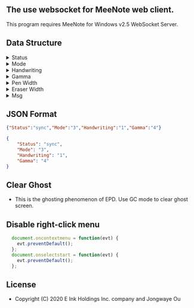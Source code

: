 ## The use websocket for MeeNote web client.

This program requires MeeNote for Windows v2.5 WebSocket Server.

## Data Structure

<details>
  <summary>Status</summary>
  
* err : Error Message.
  
* sync : Synchronize server and client data.
  
* usbconnect : Device USB connection status. 
  
* usbdisconnect : Device USB disconnection status.
  
* rece : Server received message.
  
* setting : Client setting parameters.
  
* clear : Clear ghosts.
  
</details>

<details>
  <summary>Mode</summary>
  
  * __Mode will change according to wavefrom.__
  
* 0 : DU Mode.
  
* 1 : GC Mode.
  
* 2 : GL Mode.
  
* 3 : GLR Mode. (__default__)
  
* 4 : GLD Mode.
  
* 5 : A2 Mode.
  
</details>

<details>
  <summary>Handwriting</summary>
  
* 0 : Disable Handwriting.
  
* 1 : Enadble Handwriting. (__default__)
  
</details>

<details>
  <summary>Gamma</summary>
  
* 0 : Dynamic gamma function. (__black/white ratio__)
  
* 1 : 0.25
  
* 2 : 0.45
  
* 3 : 0.75
  
* 4 : 1.00 (__default__)
  
* 5 : 1.40
  
* 6 : 2.20
  
</details>

<details>
  <summary>Pen Width</summary>  
  
* 3 : 3 Pixel (__default__)

* 6  : 6  Pixel

* 9  : 9  Pixel

* 12 : 12 Pixel

* 15 : 15 Pixel
  
</details>

<details>
  <summary>Eraser Width</summary>
  
* 10 : Medium. (__default__)
  
* 20 : Large. 
  
</details>

<details>
  <summary>Msg</summary>
  
  * __Reserve.__  
  
</details>

## JSON Format

```json
{"Status":"sync","Mode":"3","Handwriting":"1","Gamma":"4"}
```

```json
{
	"Status": "sync",
	"Mode": "3",
	"Handwriting": "1",
	"Gamma": "4"
}
```

## Clear Ghost

  * This is the ghosting phenomenon of EPD. Use GC mode to clear ghost screen.

## Disable right-click menu

  ```javascript
    document.oncontextmenu = function(evt) {
      evt.preventDefault();
    };
    document.onselectstart = function(evt) {
      evt.preventDefault();
    };
```

## License
  * Copyright (C) 2020 E Ink Holdings Inc. company and Jongwaye Ou
